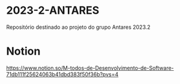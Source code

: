 # 2023-2-ANTARES
Repositório destinado ao projeto do grupo Antares 2023.2
# Notion
https://www.notion.so/M-todos-de-Desenvolvimento-de-Software-71db111f25624063b41dbd383f50f36b?pvs=4
